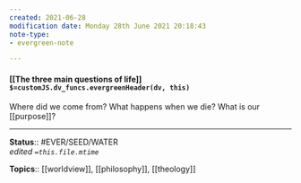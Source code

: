 ```yaml
---
created: 2021-06-28
modification date: Monday 28th June 2021 20:18:43
note-type: 
- evergreen-note

---
```


#### [[The three main questions of life]] `$=customJS.dv_funcs.evergreenHeader(dv, this)`

Where did we come from? 
What happens when we die?
What is our [[purpose]]?


---

**Status**:: #EVER/SEED/WATER  
*edited `=this.file.mtime`*

**Topics**:: [[worldview]], [[philosophy]], [[theology]]  
	
